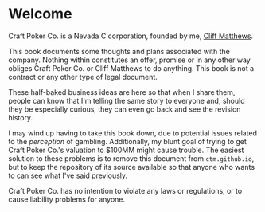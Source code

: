 # Welcome

Craft Poker Co. is a Nevada C corporation, founded by me, [Cliff
Matthews](https://ctm.github.io/docs/yld/).

This book documents some thoughts and plans associated with the company.
Nothing within constitutes an offer, promise or in any other way obliges
Craft Poker Co. or Cliff Matthews to do anything. This book is not a
contract or any other type of legal document.

These half-baked business ideas are here so that when I share them,
people can know that I'm telling the same story to everyone and, should
they be especially curious, they can even go back and see the revision
history.

I may wind up having to take this book down, due to potential issues
related to the _perception_ of gambling. Additionally, my blunt goal
of trying to get Craft Poker Co.'s valuation to $100MM might cause
trouble.  The easiest solution to these problems is to remove this
document from `ctm.github.io`, but to keep the repository of its
source available so that anyone who wants to can see what I've said
previously.

Craft Poker Co. has no intention to violate any laws or regulations,
or to cause liability problems for anyone.


